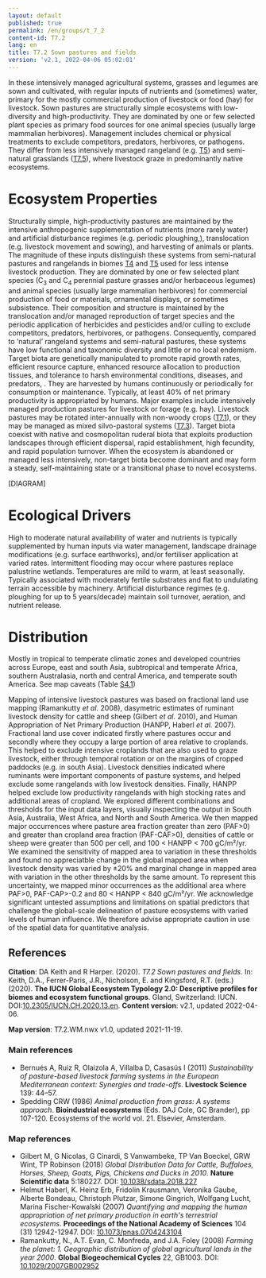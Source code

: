 ```yaml
---
layout: default
published: true
permalink: /en/groups/t_7_2
content-id: T7.2
lang: en
title: T7.2 Sown pastures and fields
version: 'v2.1, 2022-04-06 05:02:01'
---
```


In these intensively managed agricultural systems, grasses and legumes are sown and cultivated, with regular inputs of nutrients and (sometimes) water, primary for the mostly commercial production of livestock or food (hay) for livestock. Sown pastures are structurally simple ecosystems with low-diversity and high-productivity. They are dominated by one or few selected plant species as primary food sources for one animal species (usually large mammalian herbivores). Management includes chemical or physical treatments to exclude competitors, predators, herbivores, or pathogens. They differ from less intensively managed rangeland (e.g. [T5](/explore/biomes/T5)) and semi-natural grasslands ([T7.5](/explore/groups/T7.5)), where livestock graze in predominantly native ecosystems.

# Ecosystem Properties
 
Structurally simple, high-productivity pastures are maintained by the intensive anthropogenic supplementation of nutrients (more rarely water) and artificial disturbance regimes (e.g. periodic ploughing,), translocation (e.g. livestock movement and sowing), and harvesting of animals or plants. The magnitude of these inputs distinguish these systems from semi-natural pastures and rangelands in biomes [T4](/explore/biomes/T4) and [T5](/explore/biomes/T5) used for less intense livestock production. They are dominated by one or few selected plant species (C<sub>3</sub> and C<sub>4</sub> perennial pasture grasses and/or herbaceous legumes) and animal species (usually large mammalian herbivores) for commercial production of food or materials, ornamental displays, or sometimes subsistence. Their composition and structure is maintained by the translocation and/or managed reproduction of target species and the periodic application of herbicides and pesticides and/or culling to exclude competitors, predators, herbivores, or pathogens. Consequently, compared to ‘natural’ rangeland systems and semi-natural pastures, these systems have low functional and taxonomic diversity and little or no local endemism. Target biota are genetically manipulated to promote rapid growth rates, efficient resource capture, enhanced resource allocation to production tissues, and tolerance to harsh environmental conditions, diseases, and predators, . They are harvested by humans continuously or periodically for consumption or maintenance. Typically, at least 40% of net primary productivity is appropriated by humans. Major examples include intensively managed production pastures for livestock or forage (e.g. hay). Livestock pastures may be rotated inter-annually with non-woody crops ([T7.1](/explore/groups/T7.1)), or they may be managed as mixed silvo-pastoral systems ([T7.3](/explore/groups/T7.3)). Target biota coexist with native and cosmopolitan ruderal biota that exploits production landscapes through efficient dispersal, rapid establishment, high fecundity, and rapid population turnover. When the ecosystem is abandoned or managed less intensively, non-target biota become dominant and may form a steady, self-maintaining state or a transitional phase to novel ecosystems.

[DIAGRAM]

# Ecological Drivers
 
High to moderate natural availability of water and nutrients is typically supplemented by human inputs via water management, landscape drainage modifications (e.g. surface earthworks), and/or fertiliser application at varied rates. Intermittent flooding may occur where pastures replace palustrine wetlands. Temperatures are mild to warm, at least seasonally. Typically associated with moderately fertile substrates and flat to undulating terrain accessible by machinery. Artificial disturbance regimes (e.g. ploughing for up to 5 years/decade) maintain soil turnover, aeration, and nutrient release.
 
# Distribution
 
Mostly in tropical to temperate climatic zones and developed countries across Europe, east and south Asia, subtropical and temperate Africa, southern Australasia, north and central America, and temperate south America. See map caveats (Table [S4.1](/explore/groups/S4.1))

Mapping of intensive livestock pastures was based on fractional land use mapping (Ramankutty _et al._ 2008), dasymetric estimates of ruminant livestock density for cattle and sheep (Gilbert _et al._ 2010), and Human Appropriation of Net Primary Production (HANPP, Haberl _et al._ 2007). Fractional land use cover indicated firstly where pastures occur and secondly where they occupy a large portion of area relative to croplands. This helped to exclude intensive croplands that are also used to graze livestock, either through temporal rotation or on the margins of cropped paddocks (e.g. in south Asia). Livestock densities indicated where ruminants were important components of pasture systems, and helped exclude some rangelands with low livestock densities. Finally, HANPP helped exclude low productivity rangelands with high stocking rates and additional areas of cropland. We explored different combinations and thresholds for the input data layers, visually inspecting the output in South Asia, Australia, West Africa, and North and South America. We then mapped major occurrences where pasture area fraction greater than zero (PAF>0) and greater than cropland area fraction (PAF-CAF>0), densities of cattle or sheep were greater than 500 per cell, and 100 < HANPP < 700 gC/m²/yr. We examined the sensitivity of mapped area to variation in these thresholds and found no appreciatble change in the global mapped area when livestock density was varied by ±20% and marginal change in mapped area with variation in the other thresholds by the same amount. To represent this uncertainty, we mapped minor occurrences as the additional area where PAF>0, PAF-CAP>-0.2 and 80 < HANPP < 840 gC/m²/yr. We acknowledge significant untested assumptions and limitations on spatial predictors that challenge the global-scale delineation of pasture ecosystems with varied levels of human influence. We therefore advise appropriate caution in use of the spatial data for quantitative analysis.

## References

**Citation**: DA Keith and R Harper. (2020). *T7.2 Sown pastures and fields*. In: Keith, D.A., Ferrer-Paris, J.R., Nicholson, E. and Kingsford, R.T. (eds.) (2020). **The IUCN Global Ecosystem Typology 2.0: Descriptive profiles for biomes and ecosystem functional groups**. Gland, Switzerland: IUCN. DOI:[10.2305/IUCN.CH.2020.13.en](https://doi.org/10.2305/IUCN.CH.2020.13.en).
**Content version**: v2.1, updated 2022-04-06.

**Map version**: T7.2.WM.nwx v1.0, updated 2021-11-19.

### Main references
* Bernués A, Ruiz R, Olaizola A, Villalba D, Casasús I  (2011) *Sustainability of pasture-based livestock farming systems in the European Mediterranean context: Synergies and trade-offs*. **Livestock Science** 139: 44–57.
* Spedding CRW  (1986) *Animal production from grass: A systems approach*. **Bioindustrial ecosystems** (Eds. DAJ Cole, GC Brander), pp 107-120. Ecosystems of the world vol. 21. Elsevier, Amsterdam.

### Map references
* Gilbert M, G Nicolas, G Cinardi, S Vanwambeke, TP Van Boeckel, GRW Wint, TP Robinson  (2018) *Global Distribution Data for Cattle, Buffaloes, Horses, Sheep, Goats, Pigs, Chickens and Ducks in 2010*. **Nature Scientific data** 5:180227. DOI: [10.1038/sdata.2018.227](http://doi.org/10.1038/sdata.2018.227)
* Helmut Haberl, K. Heinz Erb, Fridolin Krausmann, Veronika Gaube, Alberte Bondeau, Christoph Plutzar, Simone Gingrich, Wolfgang Lucht, Marina Fischer-Kowalski (2007) *Quantifying and mapping the human appropriation of net primary production in earth's terrestrial ecosystems*. **Proceedings of the National Academy of Sciences** 104 (31) 12942-12947. DOI: [10.1073/pnas.0704243104](http://doi.org/10.1073/pnas.0704243104)
* Ramankutty, N., A.T. Evan, C. Monfreda, and J.A. Foley (2008) *Farming the planet: 1. Geographic distribution of global agricultural lands in the year 2000*. **Global Biogeochemical Cycles** 22, GB1003. DOI: [10.1029/2007GB002952](http://doi.org/10.1029/2007GB002952)

